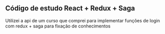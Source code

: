 ## Código de estudo React + Redux + Saga 

Utilizei a api de um curso que comprei para implementar funções de login
com redux + saga para fixação de conhecimentos